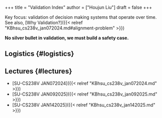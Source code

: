 +++
title = "Validation Index"
author = ["Houjun Liu"]
draft = false
+++

Key focus: validation of decision making systems that operate over time. See also, [Why Validation?]({{< relref "KBhsu_cs238v_jan072024.md#alignment-problem" >}})

**No silver bullet in validation, we must build a safety case.**


## Logistics {#logistics}


## Lectures {#lectures}

-   [SU-CS238V JAN072024]({{< relref "KBhsu_cs238v_jan072024.md" >}})
-   [SU-CS238V JAN092025]({{< relref "KBhsu_cs238v_jan092025.md" >}})
-   [SU-CS238V JAN142025]({{< relref "KBhsu_cs238v_jan142025.md" >}})
